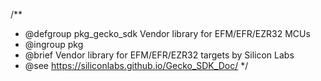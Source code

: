 /**
 * @defgroup pkg_gecko_sdk    Vendor library for EFM/EFR/EZR32 MCUs
 * @ingroup  pkg
 * @brief    Vendor library for EFM/EFR/EZR32 targets by Silicon Labs
 * @see      https://siliconlabs.github.io/Gecko_SDK_Doc/
 */
